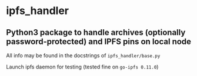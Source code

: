 # ipfs_handler
## Python3 package to handle archives (optionally password-protected) and IPFS pins on local node

All info may be found in the docstrings of `ipfs_handler/base.py`

Launch ipfs daemon for testing (tested fine on `go-ipfs 0.11.0`)